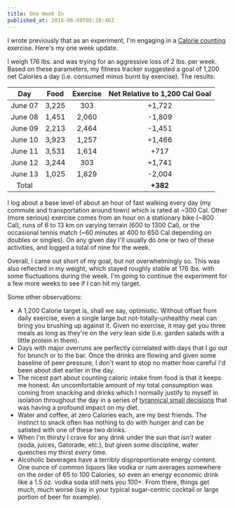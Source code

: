 ```yaml
---
title: One Week In
published_at: 2016-06-08T05:28:46Z
---
```


I wrote previously that as an experiment, I'm engaging in a [Calorie
counting](/fragments/calorie-counting) exercise. Here's my one week update.

I weigh 176 lbs. and was trying for an aggressive loss of 2 lbs. per week.
Based on these parameters, my fitness tracker suggested a goal of 1,200 net
Calories a day (i.e. consumed minus burnt by exercise). The results:

| Day     | Food    | Exercise | Net Relative to 1,200 Cal Goal |
| :-----: | :-----: | :------: | :----------------------------: |
| June 07 | 3,225   | 303      | +1,722                         |
| June 08 | 1,451   | 2,060    | -1,809                         |
| June 09 | 2,213   | 2,464    | -1,451                         |
| June 10 | 3,923   | 1,257    | +1,466                         |
| June 11 | 3,531   | 1,614    | +717                           |
| June 12 | 3,244   | 303      | +1,741                         |
| June 13 | 1,025   | 1,829    | -2,004                         |
| Total   |         |          | **+382**                       |

I log about a base level of about an hour of fast walking every day (my commute
and transportation around town) which is rated at ~300 Cal. Other (more
serious) exercise comes from an hour on a stationary bike (~800 Cal), runs of 6
to 13 km on varying terrain (600 to 1300 Cal), or the occasional tennis match
(~60 minutes at 400 to 650 Cal depending on doubles or singles). On any given
day I'll usually do one or two of these activities, and logged a total of nine
for the week.

Overall, I came out short of my goal, but not overwhelmingly so. This was also
reflected in my weight, which stayed roughly stable at 176 lbs. with some
fluctuations during the week. I'm going to continue the experiment for a few
more weeks to see if I can hit my target.

Some other observations:

* A 1,200 Calorie target is, shall we say, optimistic. Without offset from
  daily exercise, even a single large but not-totally-unhealthy meal can bring
  you brushing up against it. Given no exercise, it may get you three meals as
  long as they're on the _very_ lean side (i.e. garden salads with a little
  protein in them).
* Days with major overruns are perfectly correlated with days that I go out for
  brunch or to the bar. Once the drinks are flowing and given some baseline of
  peer pressure, I don't want to stop no matter how careful I'd been about diet
  earlier in the day.
* The nicest part about counting caloric intake from food is that it keeps me
  honest. An uncomfortable amount of my total consumption was coming from
  snacking and drinks which I normally justify to myself in isolation
  throughout the day in a series of [tyrannical small decisions][tyranny] that
  was having a profound impact on my diet.
* Water and coffee, at zero Calories each, are my best friends. The instinct to
  snack often has nothing to do with hunger and can be satiated with one of
  these two drinks.
* When I'm thirsty I crave for any drink under the sun that _isn't_ water
  (soda, juices, Gatorade, etc.), but given some discipline, water quenches my
  thirst _every_ time.
* Alcoholic beverages have a terribly disproportionate energy content. One
  ounce of common liquors like vodka or rum averages somewhere on the order of
  65 to 100 Calories, so even an energy economic drink like a 1.5 oz. vodka
  soda still nets you 100+. From there, things get much, much worse (say in
  your typical sugar-centric cocktail or large portion of beer for example).

[tyranny]: https://en.wikipedia.org/wiki/Tyranny_of_small_decisions
